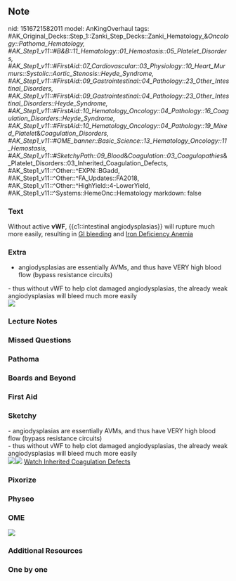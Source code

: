 ## Note
nid: 1516721582011
model: AnKingOverhaul
tags: #AK_Original_Decks::Step_1::Zanki_Step_Decks::Zanki_Hematology_&_Oncology::Pathoma_Hematology, #AK_Step1_v11::#B&B::11_Hematology::01_Hemostasis::05_Platelet_Disorders, #AK_Step1_v11::#FirstAid::07_Cardiovascular::03_Physiology::10_Heart_Murmurs::Systolic::Aortic_Stenosis::Heyde_Syndrome, #AK_Step1_v11::#FirstAid::09_Gastrointestinal::04_Pathology::23_Other_Intestinal_Disorders, #AK_Step1_v11::#FirstAid::09_Gastrointestinal::04_Pathology::23_Other_Intestinal_Disorders::Heyde_Syndrome, #AK_Step1_v11::#FirstAid::10_Hematology_Oncology::04_Pathology::16_Coagulation_Disorders::Heyde_Syndrome, #AK_Step1_v11::#FirstAid::10_Hematology_Oncology::04_Pathology::19_Mixed_Platelet_&_Coagulation_Disorders, #AK_Step1_v11::#OME_banner::Basic_Science::13_Hematology_Oncology::11_Hemostasis, #AK_Step1_v11::#SketchyPath::09_Blood_&_Coagulation::03_Coagulopathies_&_Platelet_Disorders::03_Inherited_Coagulation_Defects, #AK_Step1_v11::^Other::^EXPN::BGadd, #AK_Step1_v11::^Other::^FA_Updates::FA2018, #AK_Step1_v11::^Other::^HighYield::4-LowerYield, #AK_Step1_v11::^Systems::HemeOnc::Hematology
markdown: false

### Text
Without active <b>vWF</b>, {{c1::intestinal angiodysplasias}} will
rupture much more easily, resulting in <u>GI bleeding</u> and
<u>Iron Deficiency Anemia</u>

### Extra
- angiodysplasias are essentially AVMs, and thus have VERY high
blood flow (bypass resistance circuits)
<div>
  <div>
    - thus without vWF to help clot damaged angiodysplasias, the
    already weak angiodysplasias will bleed much more easily
  </div>
  <div><img draggable="false" src=
  "361px-Heydes_Syndrome_Pathophysiology.svg.png" style=
  "background-color:white;"></div>
</div>

### Lecture Notes


### Missed Questions


### Pathoma


### Boards and Beyond


### First Aid


### Sketchy
<div>
  - angiodysplasias are essentially AVMs, and thus have VERY high
  blood flow (bypass resistance circuits)
  <div>
    <div>
      - thus without vWF to help clot damaged angiodysplasias, the
      already weak angiodysplasias will bleed much more easily
    </div>
  </div>
</div><img src="vWF%20angiodysplasia_1566160514431.jpg"><img src=
"Zoverall%20picture%20(77)_1566160514431.JPG"> <a href=
"https://dashboard.sketchy.com/study/medical/courses/medical-pathophysiology/units/medical-pathophysiology-blood-coagulation/videos/medical-pathophysiology-blood-and-coagulation-coagulopathies-and-platelet-disorders-inherited-coagulation-defects?utm_source=anki&utm_medium=partnership&utm_campaign=february_update&utm_content=medical">
Watch Inherited Coagulation Defects</a>

### Pixorize


### Physeo


### OME
<div class="ome-widget">
  <a href=
  "https://onlinemeded.org/spa/heme-onc/hemostasis/acquire?ref=anki">
  <img src="_OME_AnkiFlashcards_Lesson_1.png"></a>
</div>

### Additional Resources


### One by one

